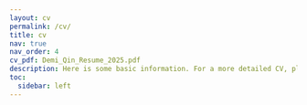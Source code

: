 ```yaml
---
layout: cv
permalink: /cv/
title: cv
nav: true
nav_order: 4
cv_pdf: Demi_Qin_Resume_2025.pdf
description: Here is some basic information. For a more detailed CV, please click on the PDF to the right.
toc:
  sidebar: left
---
```

